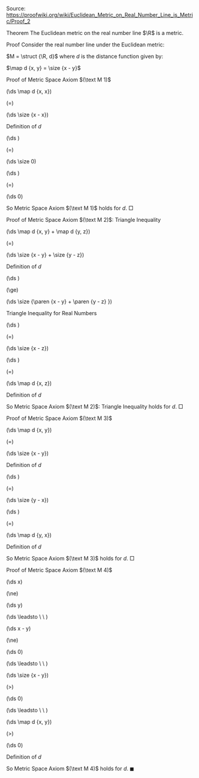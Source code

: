 # 

Source: https://proofwiki.org/wiki/Euclidean_Metric_on_Real_Number_Line_is_Metric/Proof_2



Theorem
The Euclidean metric on the real number line $\R$ is a metric.


Proof
Consider the real number line under the Euclidean metric:

$M = \struct {\R, d}$
where $d$ is the distance function given by:

$\map d {x, y} = \size {x - y}$


Proof of Metric Space Axiom $(\text M 1)$













\(\ds \map d {x, x}\)

\(=\)







\(\ds \size {x - x}\)





Definition of $d$














\(\ds \)

\(=\)







\(\ds \size 0\)




















\(\ds \)

\(=\)







\(\ds 0\)









So Metric Space Axiom $(\text M 1)$ holds for $d$.
$\Box$


Proof of Metric Space Axiom $(\text M 2)$: Triangle Inequality













\(\ds \map d {x, y} + \map d {y, z}\)

\(=\)







\(\ds \size {x - y} + \size {y - z}\)





Definition of $d$














\(\ds \)

\(\ge\)







\(\ds \size {\paren {x - y} + \paren {y - z} }\)





Triangle Inequality for Real Numbers














\(\ds \)

\(=\)







\(\ds \size {x - z}\)




















\(\ds \)

\(=\)







\(\ds \map d {x, z}\)





Definition of $d$



So Metric Space Axiom $(\text M 2)$: Triangle Inequality holds for $d$.
$\Box$


Proof of Metric Space Axiom $(\text M 3)$













\(\ds \map d {x, y}\)

\(=\)







\(\ds \size {x - y}\)





Definition of $d$














\(\ds \)

\(=\)







\(\ds \size {y - x}\)




















\(\ds \)

\(=\)







\(\ds \map d {y, x}\)





Definition of $d$



So Metric Space Axiom $(\text M 3)$ holds for $d$.
$\Box$


Proof of Metric Space Axiom $(\text M 4)$













\(\ds x\)

\(\ne\)







\(\ds y\)














\(\ds \leadsto \ \ \)





\(\ds x - y\)

\(\ne\)







\(\ds 0\)














\(\ds \leadsto \ \ \)





\(\ds \size {x - y}\)

\(>\)







\(\ds 0\)














\(\ds \leadsto \ \ \)





\(\ds \map d {x, y}\)

\(>\)







\(\ds 0\)





Definition of $d$



So Metric Space Axiom $(\text M 4)$ holds for $d$.
$\blacksquare$





